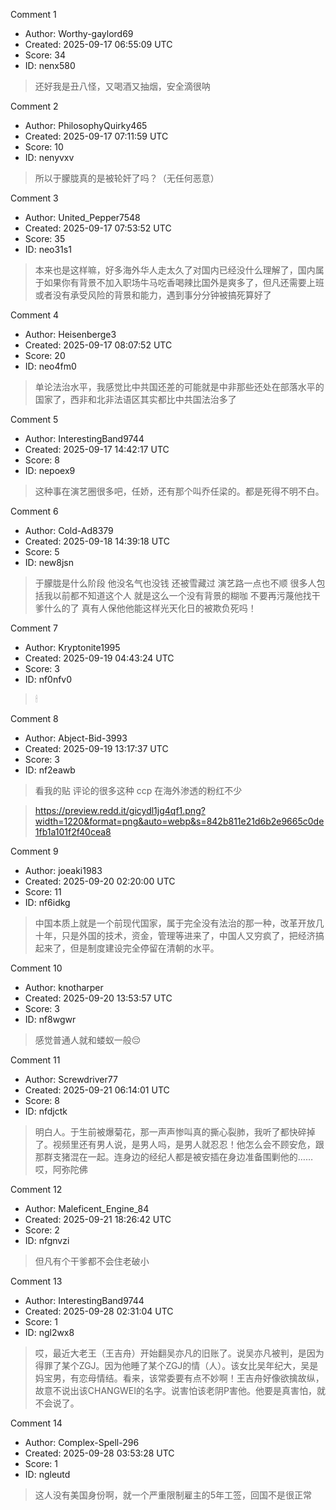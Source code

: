 Comment 1

- Author: Worthy-gaylord69
- Created: 2025-09-17 06:55:09 UTC
- Score: 34
- ID: nenx580

> 还好我是丑八怪，又喝酒又抽烟，安全滴很呐

Comment 2

- Author: PhilosophyQuirky465
- Created: 2025-09-17 07:11:59 UTC
- Score: 10
- ID: nenyvxv

> 所以于朦胧真的是被轮奸了吗？（无任何恶意）

Comment 3

- Author: United_Pepper7548
- Created: 2025-09-17 07:53:52 UTC
- Score: 35
- ID: neo31s1

> 本来也是这样嘛，好多海外华人走太久了对国内已经没什么理解了，国内属于如果你有背景不加入职场牛马吃香喝辣比国外是爽多了，但凡还需要上班或者没有承受风险的背景和能力，遇到事分分钟被搞死算好了

Comment 4

- Author: Heisenberge3
- Created: 2025-09-17 08:07:52 UTC
- Score: 20
- ID: neo4fm0

> 单论法治水平，我感觉比中共国还差的可能就是中非那些还处在部落水平的国家了，西非和北非法语区其实都比中共国法治多了

Comment 5

- Author: InterestingBand9744
- Created: 2025-09-17 14:42:17 UTC
- Score: 8
- ID: nepoex9

> 这种事在演艺圈很多吧，任娇，还有那个叫乔任梁的。都是死得不明不白。

Comment 6

- Author: Cold-Ad8379
- Created: 2025-09-18 14:39:18 UTC
- Score: 5
- ID: new8jsn

> 于朦胧是什么阶段 他没名气也没钱 还被雪藏过 演艺路一点也不顺 很多人包括我以前都不知道这个人 就是这么一个没有背景的糊咖 不要再污蔑他找干爹什么的了 真有人保他他能这样光天化日的被欺负死吗！

Comment 7

- Author: Kryptonite1995
- Created: 2025-09-19 04:43:24 UTC
- Score: 3
- ID: nf0nfv0

> 🕯

Comment 8

- Author: Abject-Bid-3993
- Created: 2025-09-19 13:17:37 UTC
- Score: 3
- ID: nf2eawb

> 看我的贴 评论的很多这种 ccp 在海外渗透的粉红不少

> https://preview.redd.it/gicydl1jg4qf1.png?width=1220&format=png&auto=webp&s=842b811e21d6b2e9665c0de1fb1a101f2f40cea8

Comment 9

- Author: joeaki1983
- Created: 2025-09-20 02:20:00 UTC
- Score: 11
- ID: nf6idkg

> 中国本质上就是一个前现代国家，属于完全没有法治的那一种，改革开放几十年，只是外国的技术，资金，管理等进来了，中国人又穷疯了，把经济搞起来了，但是制度建设完全停留在清朝的水平。

Comment 10

- Author: knotharper
- Created: 2025-09-20 13:53:57 UTC
- Score: 3
- ID: nf8wgwr

> 感觉普通人就和蝼蚁一般😔

Comment 11

- Author: Screwdriver77
- Created: 2025-09-21 06:14:01 UTC
- Score: 8
- ID: nfdjctk

> 明白人。于生前被爆菊花，那一声声惨叫真的撕心裂肺，我听了都快碎掉了。视频里还有男人说，是男人吗，是男人就忍忍！他怎么会不顾安危，跟那群支猪混在一起。连身边的经纪人都是被安插在身边准备围剿他的……哎，阿弥陀佛

Comment 12

- Author: Maleficent_Engine_84
- Created: 2025-09-21 18:26:42 UTC
- Score: 2
- ID: nfgnvzi

> 但凡有个干爹都不会住老破小

Comment 13

- Author: InterestingBand9744
- Created: 2025-09-28 02:31:04 UTC
- Score: 1
- ID: ngl2wx8

> 哎，最近大老王（王吉舟）开始翻吴亦凡的旧账了。说吴亦凡被判，是因为得罪了某个ZGJ。因为他睡了某个ZGJ的情（人）。该女比吴年纪大，吴是妈宝男，有恋母情结。看来，该常委要有点不妙啊！王吉舟好像欲擒故纵，故意不说出该CHANGWEI的名字。说害怕该老阴P害他。他要是真害怕，就不会说了。

Comment 14

- Author: Complex-Spell-296
- Created: 2025-09-28 03:53:28 UTC
- Score: 1
- ID: ngleutd

> 这人没有美国身份啊，就一个严重限制雇主的5年工签，回国不是很正常
